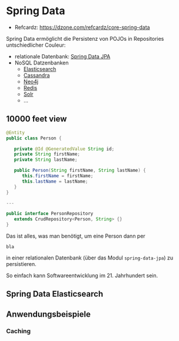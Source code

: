 # Spring Data

* Refcardz: https://dzone.com/refcardz/core-spring-data

Spring Data ermöglicht die Persistenz von POJOs in Repositories untschiedlicher Couleur:

* relationale Datenbank: [Spring Data JPA](http://projects.spring.io/spring-data-jpa)
* NoSQL Datzenbanken
  * [Elasticsearch](http://projects.spring.io/spring-data-elasticsearch)
  * [Cassandra](http://projects.spring.io/spring-data-cassandra)
  * [Neo4j](http://projects.spring.io/spring-data-neo4j)
  * [Redis](http://projects.spring.io/spring-data-redis)
  * [Solr](http://projects.spring.io/spring-data-solr)
  * ...

## 10000 feet view

```java
@Entity
public class Person {

   private @Id @GeneratedValue String id;
   private String firstName;
   private String lastName;

   public Person(String firstName, String lastName) {
      this.firstName = firstName;
      this.lastName = lastName;
   }
}

---

public interface PersonRepository
   extends CrudRepository<Person, String> {}
}
```

Das ist alles, was man benötigt, um eine Person dann per

```
bla
```

in einer relationalen Datenbank (über das Modul ``spring-data-jpa``) zu persistieren.

So einfach kann Softwareentwicklung im 21. Jahrhundert sein.

## Spring Data Elasticsearch

## Anwendungsbeispiele

### Caching
